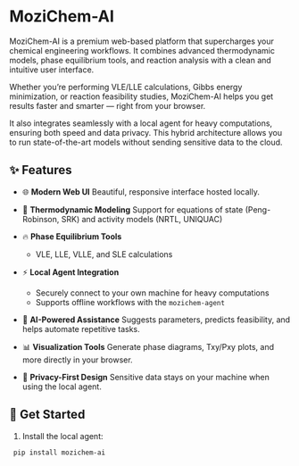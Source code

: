 # MoziChem-AI

MoziChem-AI is a premium web-based platform that supercharges your chemical engineering workflows. It combines advanced thermodynamic models, phase equilibrium tools, and reaction analysis with a clean and intuitive user interface.

Whether you’re performing VLE/LLE calculations, Gibbs energy minimization, or reaction feasibility studies, MoziChem-AI helps you get results faster and smarter — right from your browser.

It also integrates seamlessly with a local agent for heavy computations, ensuring both speed and data privacy. This hybrid architecture allows you to run state-of-the-art models without sending sensitive data to the cloud.


## ✨ Features

- 🌐 **Modern Web UI**
  Beautiful, responsive interface hosted locally.

- 🧪 **Thermodynamic Modeling**
  Support for equations of state (Peng-Robinson, SRK) and activity models (NRTL, UNIQUAC)

- 🔥 **Phase Equilibrium Tools**
  - VLE, LLE, VLLE, and SLE calculations

- ⚡ **Local Agent Integration**
  - Securely connect to your own machine for heavy computations
  - Supports offline workflows with the `mozichem-agent`

- 🤖 **AI-Powered Assistance**
  Suggests parameters, predicts feasibility, and helps automate repetitive tasks.

- 📊 **Visualization Tools**
  Generate phase diagrams, Txy/Pxy plots, and more directly in your browser.

- 🔐 **Privacy-First Design**
  Sensitive data stays on your machine when using the local agent.


## 🚀 Get Started

1. Install the local agent:

  ```bash
   pip install mozichem-ai
  ```
